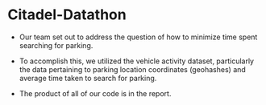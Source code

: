 # Citadel-Datathon
* Our team set out to address the question of how to minimize time spent searching for parking.

* To accomplish this, we utilized the vehicle activity dataset, particularly the data pertaining to parking location coordinates (geohashes) and average time taken to search for parking.

* The product of all of our code is in the report. 

